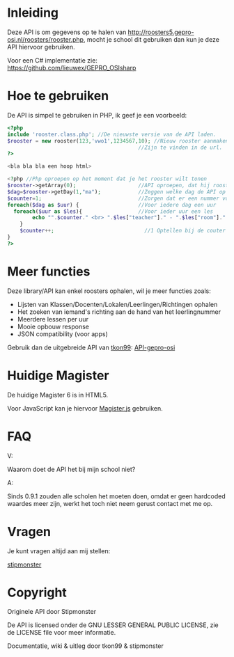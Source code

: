 Inleiding
===============
Deze API is om gegevens op te halen van http://roosters5.gepro-osi.nl/roosters/rooster.php, mocht je school dit gebruiken dan kun je deze API hiervoor gebruiken.

Voor een C# implementatie zie: https://github.com/lieuwex/GEPRO_OSIsharp

Hoe te gebruiken
===============
De API is simpel te gebruiken in PHP, ik geef je een voorbeeld:

```PHP
<?php
include 'rooster.class.php'; //De nieuwste versie van de API laden.
$rooster = new rooster(123,'vwo1',1234567,10); //Nieuw rooster aanmaken, tussen haakjes: Schoolnummer, richting, leerling, aantal lesuren.
                                          //Zijn te vinden in de url.
?>

<bla bla bla een hoop html>

<?php //Php oproepen op het moment dat je het rooster wilt tonen
$rooster->getArray(0);                    //API oproepen, dat hij rooster moet geven
$dag=$rooster->getDay(1,"ma");            //Zeggen welke dag de API op moet halen
$counter=1;                               //Zorgen dat er een nummer voor de lessen komt
foreach($dag as $uur) {                   //Voor iedere dag een uur
  foreach($uur as $les){                  //Voor ieder uur een les
		echo "".$counter." <br> ".$les["teacher"]." - ".$les["room"]." - ".$les["lesson"]."\n <br>"; //Uitvoeren in HTML
	}
	$counter++;                             //1 Optellen bij de couter
}
?>
```

Meer functies
==============
Deze library/API kan enkel roosters ophalen, wil je meer functies zoals:
- Lijsten van Klassen/Docenten/Lokalen/Leerlingen/Richtingen ophalen
- Het zoeken van iemand's richting aan de hand van het leerlingnummer
- Meerdere lessen per uur
- Mooie opbouw response
- JSON compatibility (voor apps)

Gebruik dan de uitgebreide API van [tkon99](https://github.com/tkon99): [API-gepro-osi](https://github.com/tkon99/API-gepro-osi)

Huidige Magister
=================
De huidige Magister 6 is in HTML5.

Voor JavaScript kan je hiervoor [Magister.js](http://simplygits.github.io/MagisterJS/) gebruiken.

FAQ
====
V:

Waarom doet de API het bij mijn school niet?


A:

Sinds 0.9.1 zouden alle scholen het moeten doen, omdat er geen hardcoded waardes meer zijn, werkt het toch niet neem gerust contact met me op.

Vragen
=======
Je kunt vragen altijd aan mij stellen:

[stipmonster](https://github.com/stipmonster)

Copyright
==========
Originele API door Stipmonster

De API is licensed onder de GNU LESSER GENERAL PUBLIC LICENSE, zie de LICENSE file voor meer informatie.

Documentatie, wiki & uitleg door tkon99 & stipmonster

